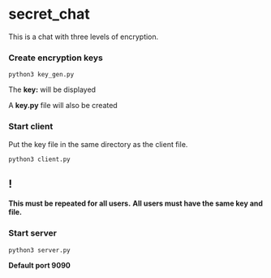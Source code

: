 # secret_chat
This is a chat with three levels of encryption.

### Сreate encryption keys
```
python3 key_gen.py
```

The __key:__ will be displayed

A __key.py__ file will also be created

### Start client

Put the key file in the same directory as the client file.

```
python3 client.py
```
## __!__
__This must be repeated for all users.__
__All users must have the same key and file.__

### Start server
```
python3 server.py
```

__Default port 9090__
